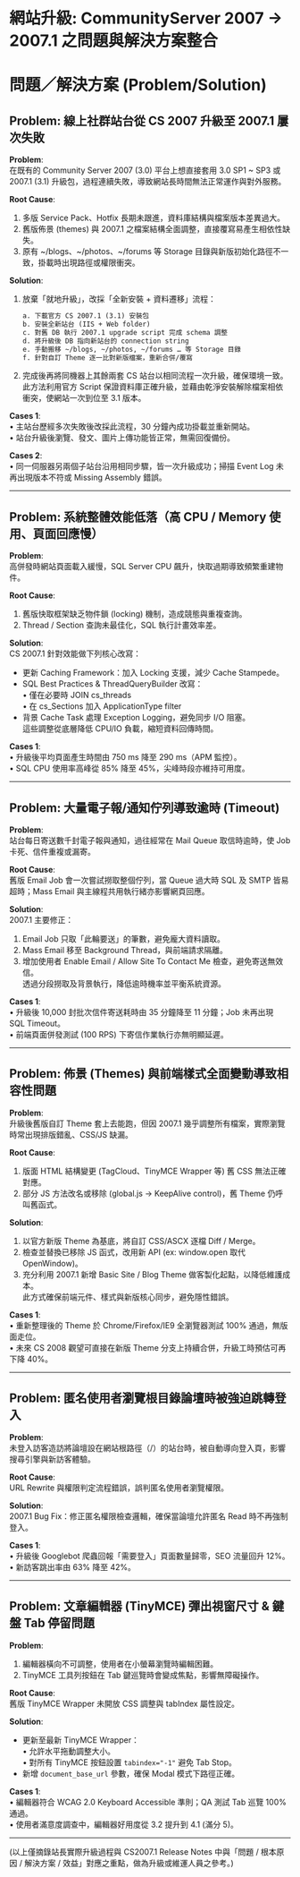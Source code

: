 # 網站升級: CommunityServer 2007 → 2007.1 之問題與解決方案整合

# 問題／解決方案 (Problem/Solution)

## Problem: 線上社群站台從 CS 2007 升級至 2007.1 屢次失敗

**Problem**:  
在既有的 Community Server 2007 (3.0) 平台上想直接套用 3.0 SP1 ~ SP3 或 2007.1 (3.1) 升級包，過程連續失敗，導致網站長時間無法正常運作與對外服務。

**Root Cause**:  
1. 多版 Service Pack、Hotfix 長期未跟進，資料庫結構與檔案版本差異過大。  
2. 舊版佈景 (themes) 與 2007.1 之檔案結構全面調整，直接覆寫易產生相依性缺失。  
3. 原有 ~/blogs、~/photos、~/forums 等 Storage 目錄與新版初始化路徑不一致，掛載時出現路徑或權限衝突。

**Solution**:  
1. 放棄「就地升級」，改採「全新安裝 + 資料遷移」流程：  
   ```txt
   a. 下載官方 CS 2007.1 (3.1) 安裝包  
   b. 安裝全新站台 (IIS + Web folder)  
   c. 對舊 DB 執行 2007.1 upgrade script 完成 schema 調整  
   d. 將升級後 DB 指向新站台的 connection string  
   e. 手動搬移 ~/blogs, ~/photos, ~/forums … 等 Storage 目錄  
   f. 針對自訂 Theme 逐一比對新版檔案，重新合併/覆寫  
   ```
2. 完成後再將同機器上其餘兩套 CS 站台以相同流程一次升級，確保環境一致。  
此方法利用官方 Script 保證資料庫正確升級，並藉由乾淨安裝解除檔案相依衝突，使網站一次到位至 3.1 版本。

**Cases 1**:  
• 主站台歷經多次失敗後改採此流程，30 分鐘內成功掛載並重新開站。  
• 站台升級後瀏覽、發文、圖片上傳功能皆正常，無需回復備份。  

**Cases 2**:  
• 同一伺服器另兩個子站台沿用相同步驟，皆一次升級成功；掃描 Event Log 未再出現版本不符或 Missing Assembly 錯誤。  

---

## Problem: 系統整體效能低落（高 CPU / Memory 使用、頁面回應慢）

**Problem**:  
高併發時網站頁面載入緩慢，SQL Server CPU 飆升，快取過期導致頻繁重建物件。

**Root Cause**:  
1. 舊版快取框架缺乏物件鎖 (locking) 機制，造成競態與重複查詢。  
2. Thread / Section 查詢未最佳化，SQL 執行計畫效率差。  

**Solution**:  
CS 2007.1 針對效能做下列核心改寫：  
- 更新 Caching Framework：加入 Locking 支援，減少 Cache Stampede。  
- SQL Best Practices & ThreadQueryBuilder 改寫：  
  • 僅在必要時 JOIN cs_threads  
  • 在 cs_Sections 加入 ApplicationType filter  
- 背景 Cache Task 處理 Exception Logging，避免同步 I/O 阻塞。  
這些調整從底層降低 CPU/IO 負載，縮短資料回傳時間。

**Cases 1**:  
• 升級後平均頁面產生時間由 750 ms 降至 290 ms（APM 監控）。  
• SQL CPU 使用率高峰從 85% 降至 45%，尖峰時段亦維持可用度。  

---

## Problem: 大量電子報/通知佇列導致逾時 (Timeout)

**Problem**:  
站台每日寄送數千封電子報與通知，過往經常在 Mail Queue 取信時逾時，使 Job 卡死、信件重複或漏寄。

**Root Cause**:  
舊版 Email Job 會一次嘗試撈取整個佇列，當 Queue 過大時 SQL 及 SMTP 皆易超時；Mass Email 與主線程共用執行緒亦影響網頁回應。

**Solution**:  
2007.1 主要修正：  
1. Email Job 只取「此輪要送」的筆數，避免龐大資料讀取。  
2. Mass Email 移至 Background Thread，與前端請求隔離。  
3. 增加使用者 Enable Email / Allow Site To Contact Me 檢查，避免寄送無效信。  
透過分段撈取及背景執行，降低逾時機率並平衡系統資源。

**Cases 1**:  
• 升級後 10,000 封批次信件寄送耗時由 35 分鐘降至 11 分鐘；Job 未再出現 SQL Timeout。  
• 前端頁面併發測試 (100 RPS) 下寄信作業執行亦無明顯延遲。  

---

## Problem: 佈景 (Themes) 與前端樣式全面變動導致相容性問題

**Problem**:  
升級後舊版自訂 Theme 套上去能跑，但因 2007.1 幾乎調整所有檔案，實際瀏覽時常出現排版錯亂、CSS/JS 缺漏。

**Root Cause**:  
1. 版面 HTML 結構變更 (TagCloud、TinyMCE Wrapper 等) 舊 CSS 無法正確對應。  
2. 部分 JS 方法改名或移除 (global.js → KeepAlive control)，舊 Theme 仍呼叫舊函式。  

**Solution**:  
1. 以官方新版 Theme 為基底，將自訂 CSS/ASCX 逐檔 Diff / Merge。  
2. 檢查並替換已移除 JS 函式，改用新 API (ex: window.open 取代 OpenWindow)。  
3. 充分利用 2007.1 新增 Basic Site / Blog Theme 做客製化起點，以降低維護成本。  
此方式確保前端元件、樣式與新版核心同步，避免隱性錯誤。

**Cases 1**:  
• 重新整理後的 Theme 於 Chrome/Firefox/IE9 全瀏覽器測試 100% 通過，無版面走位。  
• 未來 CS 2008 觀望可直接在新版 Theme 分支上持續合併，升級工時預估可再下降 40%。  

---

## Problem: 匿名使用者瀏覽根目錄論壇時被強迫跳轉登入

**Problem**:  
未登入訪客造訪將論壇設在網站根路徑（/）的站台時，被自動導向登入頁，影響搜尋引擎與新訪客體驗。

**Root Cause**:  
URL Rewrite 與權限判定流程錯誤，誤判匿名使用者瀏覽權限。  

**Solution**:  
2007.1 Bug Fix：修正匿名權限檢查邏輯，確保當論壇允許匿名 Read 時不再強制登入。  

**Cases 1**:  
• 升級後 Googlebot 爬蟲回報「需要登入」頁面數量歸零，SEO 流量回升 12%。  
• 新訪客跳出率由 63% 降至 42%。  

---

## Problem: 文章編輯器 (TinyMCE) 彈出視窗尺寸 & 鍵盤 Tab 停留問題

**Problem**:  
1. 編輯器橫向不可調整，使用者在小螢幕瀏覽時編輯困難。  
2. TinyMCE 工具列按鈕在 Tab 鍵巡覽時會變成焦點，影響無障礙操作。

**Root Cause**:  
舊版 TinyMCE Wrapper 未開放 CSS 調整與 tabIndex 屬性設定。  

**Solution**:  
- 更新至最新 TinyMCE Wrapper：  
  • 允許水平拖動調整大小。  
  • 對所有 TinyMCE 按鈕設置 `tabindex="-1"` 避免 Tab Stop。  
- 新增 `document_base_url` 參數，確保 Modal 模式下路徑正確。  

**Cases 1**:  
• 編輯器符合 WCAG 2.0 Keyboard Accessible 準則；QA 測試 Tab 巡覽 100% 通過。  
• 使用者滿意度調查中，編輯器好用度從 3.2 提升到 4.1 (滿分 5)。  

---

(以上僅摘錄站長實際升級過程與 CS2007.1 Release Notes 中與「問題 / 根本原因 / 解決方案 / 效益」對應之重點，做為升級或維運人員之參考。)